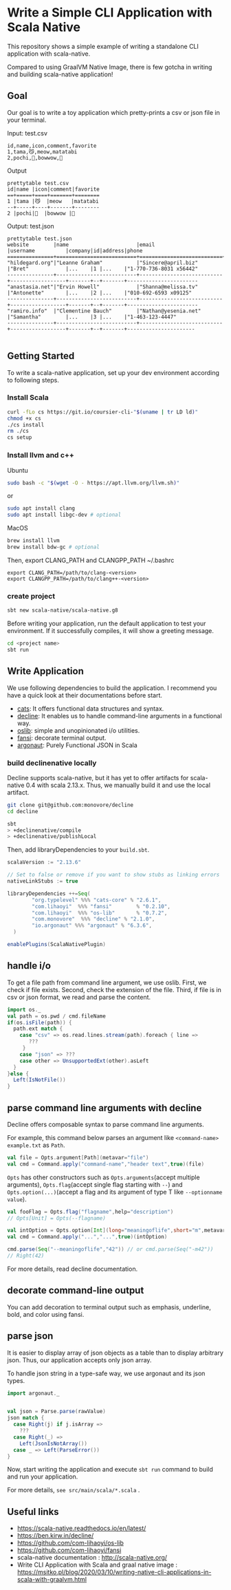 
# Write a Simple CLI Application with Scala Native
This repository shows a simple example of writing a standalone CLI application with scala-native.

Compared to using GraalVM Native Image, there is few gotcha in writing and building scala-native application! 
## Goal
Our goal is to write a toy application which pretty-prints a csv or json file in your terminal.

Input: test.csv
```
id,name,icon,comment,favorite
1,tama,😼,meow,matatabi
2,pochi,🐶,bowwow,🦴
```
Output
```
prettytable test.csv
id|name |icon|comment|favorite
==+=====+====+=======+========
1 |tama |😼  |meow   |matatabi
--+-----+----+-------+--------
2 |pochi|🐶  |bowwow |🦴
```

Output: test.json
```
prettytable test.json
website        |name                      |email                      |username          |company|id|address|phone
===============+==========================+===========================+==================+=======+==+=======+=======================
"hildegard.org"|"Leanne Graham"           |"Sincere@april.biz"        |"Bret"            |...    |1 |...    |"1-770-736-8031 x56442"
---------------+--------------------------+---------------------------+------------------+-------+--+-------+-----------------------
"anastasia.net"|"Ervin Howell"            |"Shanna@melissa.tv"        |"Antonette"       |...    |2 |...    |"010-692-6593 x09125"
---------------+--------------------------+---------------------------+------------------+-------+--+-------+-----------------------
"ramiro.info"  |"Clementine Bauch"        |"Nathan@yesenia.net"       |"Samantha"        |...    |3 |...    |"1-463-123-4447"
---------------+--------------------------+---------------------------+------------------+-------+--+-------+----------------------


```
## Getting Started
To write a scala-native application, set up your dev environment according to following steps. 
### Install Scala

```sh
curl -fLo cs https://git.io/coursier-cli-"$(uname | tr LD ld)"
chmod +x cs
./cs install
rm ./cs
cs setup
```

### Install llvm and c++

Ubuntu

```sh
sudo bash -c "$(wget -O - https://apt.llvm.org/llvm.sh)"
```
or
```sh
sudo apt install clang
sudo apt install libgc-dev # optional
```

MacOS

```sh
brew install llvm
brew install bdw-gc # optional
```

Then, export CLANG_PATH and CLANGPP_PATH
~/.bashrc
```
export CLANG_PATH=/path/to/clang-<version>
export CLANGPP_PATH=/path/to/clang++-<version>

```

### create project

```sh
sbt new scala-native/scala-native.g8
```

Before writing your application, run the default application to test your environment. If it successfully compiles, it will show a greeting message.
```sh
cd <project name>
sbt run
```

## Write Application

We use following dependencies to build the application. I recommend you have a quick look at their documentations before start.

- [cats](https://typelevel.org/cats/): It offers functional data structures and syntax.
- [decline](https://ben.kirw.in/decline/): It enables us to handle command-line arguments in a functional way.
- [oslib](https://github.com/com-lihaoyi/os-lib): simple and unopinionated i/o utilities.
- [fansi](https://github.com/com-lihaoyi/fansi): decorate terminal output.
- [argonaut](http://argonaut.io/): Purely Functional JSON in Scala

### build declinenative locally

Decline supports scala-native, but it has yet to offer artifacts for scala-native 0.4 with scala 2.13.x. Thus, we manually build it and use the local artifact.

```sh
git clone git@github.com:monovore/decline
cd decline

sbt
> +declinenative/compile
> +declinenative/publishLocal
```

Then, add libraryDependencies to your `build.sbt`.

```scala
scalaVersion := "2.13.6"

// Set to false or remove if you want to show stubs as linking errors
nativeLinkStubs := true

libraryDependencies ++=Seq(
        "org.typelevel" %%% "cats-core" % "2.6.1",
        "com.lihaoyi"  %%% "fansi"        % "0.2.10",
        "com.lihaoyi"  %%% "os-lib"       % "0.7.2",
        "com.monovore"  %%% "decline" % "2.1.0",
        "io.argonaut" %%% "argonaut" % "6.3.6",
  )

enablePlugins(ScalaNativePlugin)
```

## handle i/o
To get a file path from command line argument, we use oslib.
First, we check if file exists. Second, check the extension of the file. Third, if file is in csv or json format, we read and parse the content. 

```scala
import os._
val path = os.pwd / cmd.fileName
if(os.isFile(path)) {
  path.ext match {
    case "csv" => os.read.lines.stream(path).foreach { line =>
       ???
     }
    case "json" => ???
    case other => UnsupportedExt(other).asLeft
  }
}else {
  Left(IsNotFile())
}
```
## parse command line arguments with decline

Decline offers composable syntax to parse command line arguments.

For example, this command below parses an argument like `<command-name> example.txt` as `Path`.

```scala
val file = Opts.argument[Path](metavar="file")
val cmd = Command.apply("command-name","header text",true)(file)
```

`Opts` has other constructors such as `Opts.arguments`(accept multiple arguments), `Opts.flag`(accept single flag starting with `--`) and `Opts.option(...)`(accept a flag and its argument of type T like `--optionname value`).

```scala
val fooFlag = Opts.flag("flagname",help="description")
// Opts[Unit] = Opts(--flagname)

val intOption = Opts.option[Int](long="meaningoflife",short="m",metavar="meaning of life","???")
val cmd = Command.apply("...","...",true)(intOption)

cmd.parse(Seq("--meaningoflife","42")) // or cmd.parse(Seq("-m42"))
// Right(42)
```

For more details, read decline documentation.
## decorate command-line output

You can add decoration to terminal output such as emphasis, underline, bold, and color using fansi.

## parse json

It is easier to display array of json objects as a table than to display arbitrary json. Thus, our application accepts only json array. 

To handle json string in a type-safe way, we use argonaut and its json types.
```scala
import argonaut._


val json = Parse.parse(rawValue)
json match {
  case Right(j) if j.isArray =>
    ???
  case Right(_) =>
    Left(JsonIsNotArray())
  case _ => Left(ParseError())
}
```


Now, start writing the application and execute `sbt run` command to build and run your application.

For more details, `see src/main/scala/*.scala` .


## Useful links
- https://scala-native.readthedocs.io/en/latest/
- https://ben.kirw.in/decline/
- https://github.com/com-lihaoyi/os-lib
- https://github.com/com-lihaoyi/fansi
- scala-native documentation : http://scala-native.org/
- Write CLI Application with Scala and graal native image : https://msitko.pl/blog/2020/03/10/writing-native-cli-applications-in-scala-with-graalvm.html
